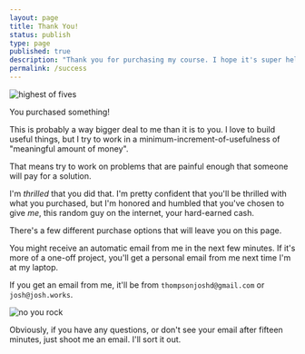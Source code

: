 ```yaml
---
layout: page
title: Thank You!
status: publish
type: page
published: true
description: "Thank you for purchasing my course. I hope it's super helpful to you!"
permalink: /success
---
```


![highest of fives](http://giphygifs.s3.amazonaws.com/media/QN6NnhbgfOpoI/giphy.gif)

You purchased something!

This is probably a way bigger deal to me than it is to you. I love to build useful things, but I try to work in a minimum-increment-of-usefulness of "meaningful amount of money".

That means try to work on problems that are painful enough that someone will pay for a solution.

I'm _thrilled_ that you did that. I'm pretty confident that you'll be thrilled with what you purchased, but I'm honored and humbled that you've chosen to give _me_, this random guy on the internet, your hard-earned cash. 

There's a few different purchase options that will leave you on this page.

You might receive an automatic email from me in the next few minutes. If it's more of a one-off project, you'll get a personal email from me next time I'm at my laptop.

If you get an email from me, it'll be from `thompsonjoshd@gmail.com` or `josh@josh.works`. 

![no you rock](https://media.giphy.com/media/wFOC9RazP97i0/giphy.gif)

Obviously, if you have any questions, or don't see your email after fifteen minutes, just shoot me an email. I'll sort it out. 